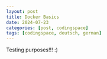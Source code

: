 ```yaml
---
layout: post
title: Docker Basics
date: 2024-07-23
categories: [post, codingspace]
tags: [codingspace, deutsch, german]
---
```


Testing purposes!!! :)